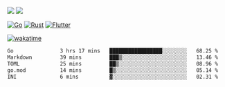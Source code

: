 [![](https://img.shields.io/badge/Windows_11-Pro-292e33?style=flat-square&logo=windows&logoColor=ffffff)](https://www.microsoft.com/en-us/windows/)
[![](https://img.shields.io/badge/macOS-Sonoma-292e33?style=flat-square&logo=apple&logoColor=ffffff)](https://www.apple.com/macbook-pro/) 

[![Go](https://img.shields.io/badge/-Go-DEA584?style=flat&logo=go&logoColor=000000)](https://golang.org/)
[![Rust](https://img.shields.io/badge/-Rust-DEA584?style=flat&logo=rust&logoColor=000000)](https://www.rust-lang.org)
[![Flutter](https://img.shields.io/badge/-Flutter-DEA584?style=flat&logo=flutter&logoColor=000000)](https://flutter.dev/)

[![wakatime](https://wakatime.com/badge/user/9bb0c784-91ca-4b5c-8e9c-b13ece0f7b09.svg)](https://wakatime.com/@9bb0c784-91ca-4b5c-8e9c-b13ece0f7b09)


<!--START_SECTION:waka-->

```txt
Go               3 hrs 17 mins   █████████████████░░░░░░░░   68.25 %
Markdown         39 mins         ███▒░░░░░░░░░░░░░░░░░░░░░   13.46 %
TOML             25 mins         ██▒░░░░░░░░░░░░░░░░░░░░░░   08.96 %
go.mod           14 mins         █▒░░░░░░░░░░░░░░░░░░░░░░░   05.14 %
INI              6 mins          ▓░░░░░░░░░░░░░░░░░░░░░░░░   02.31 %
```

<!--END_SECTION:waka-->
